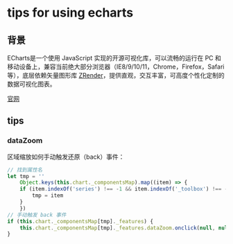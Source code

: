 # tips for using echarts

## 背景

ECharts是一个使用 JavaScript 实现的开源可视化库，可以流畅的运行在 PC 和移动设备上，兼容当前绝大部分浏览器（IE8/9/10/11，Chrome，Firefox，Safari等），底层依赖矢量图形库 [ZRender](https://github.com/ecomfe/zrender)，提供直观，交互丰富，可高度个性化定制的数据可视化图表。

[官网](https://echarts.apache.org/zh/index.html)

## tips

### dataZoom

区域缩放如何手动触发还原（back）事件：

```javascript
// 找到属性名
let tmp = ''
	Object.keys(this.chart._componentsMap).map((item) => {
    if (item.indexOf('series') !== -1 && item.indexOf('_toolbox') !== -1) {
        tmp = item
    }
	})
// 手动触发 back 事件
if (this.chart._componentsMap[tmp]._features) {
	this.chart._componentsMap[tmp]._features.dataZoom.onclick(null, null, 'back')
}
```

